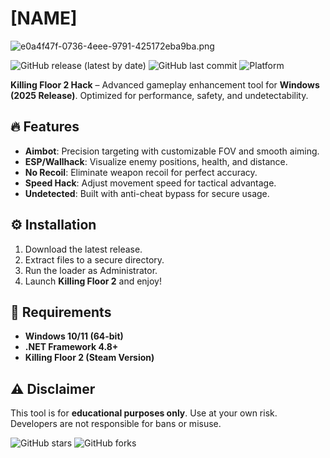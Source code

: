 # [NAME]

![e0a4f47f-0736-4eee-9791-425172eba9ba.png](https://i.postimg.cc/05LM1bYD/e0a4f47f-0736-4eee-9791-425172eba9ba.png)

![GitHub release (latest by date)](https://img.shields.io/github/v/release/example/repo?label=Latest%20Version)
![GitHub last commit](https://img.shields.io/github/last-commit/example/repo?label=Last%20Updated)
![Platform](https://img.shields.io/badge/Platform-Windows-blue)

**Killing Floor 2 Hack** – Advanced gameplay enhancement tool for **Windows (2025 Release)**. Optimized for performance, safety, and undetectability.

## 🔥 Features
- **Aimbot**: Precision targeting with customizable FOV and smooth aiming.
- **ESP/Wallhack**: Visualize enemy positions, health, and distance.
- **No Recoil**: Eliminate weapon recoil for perfect accuracy.
- **Speed Hack**: Adjust movement speed for tactical advantage.
- **Undetected**: Built with anti-cheat bypass for secure usage.

## ⚙️ Installation
1. Download the latest release.
2. Extract files to a secure directory.
3. Run the loader as Administrator.
4. Launch **Killing Floor 2** and enjoy!

## 📌 Requirements
- **Windows 10/11 (64-bit)**
- **.NET Framework 4.8+**
- **Killing Floor 2 (Steam Version)**

## ⚠️ Disclaimer
This tool is for **educational purposes only**. Use at your own risk. Developers are not responsible for bans or misuse.

![GitHub stars](https://img.shields.io/github/stars/example/repo?style=social)
![GitHub forks](https://img.shields.io/github/forks/example/repo?label=Forks&style=social)